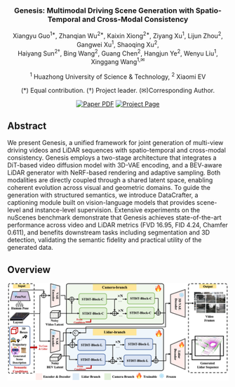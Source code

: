 

<div align="center">
<h3>Genesis: Multimodal Driving Scene Generation with Spatio-Temporal and Cross-Modal Consistency</h3>

Xiangyu Guo<sup>1\*</sup>, Zhanqian Wu<sup>2\*</sup>, Kaixin Xiong<sup>2\*</sup>, Ziyang Xu<sup>1</sup>, Lijun Zhou<sup>2</sup>, Gangwei Xu<sup>1</sup>, Shaoqing Xu<sup>2</sup>, <br> Haiyang Sun<sup>2†</sup>,  Bing Wang<sup>2</sup>, Guang Chen<sup>2</sup>, Hangjun Ye<sup>2</sup>, Wenyu Liu<sup>1</sup>, Xinggang Wang<sup>1,✉</sup>

<sup>1</sup>  Huazhong University of Science & Technology, <sup>2</sup>  Xiaomi EV 

(\*) Equal contribution. (†) Project leader. (✉)Corresponding Author.

<a href=""><img src='https://img.shields.io/badge/arXiv-Genesis-red' alt='Paper PDF'></a>
<a href="https://xiaomi-research.github.io/genesis/"><img src='https://img.shields.io/badge/Project_Page-Genesis-green' alt='Project Page'></a>
</div>


<!-- ## Introduction -->
## Abstract
We present Genesis, a unified framework for joint generation of multi-view driving videos and LiDAR sequences with spatio-temporal and cross-modal consistency. Genesis employs a two-stage architecture that integrates a DiT-based video diffusion model with 3D-VAE encoding, and a BEV-aware LiDAR generator with NeRF-based rendering and adaptive sampling. Both modalities are directly coupled through a shared latent space, enabling coherent evolution across visual and geometric domains. To guide the generation with structured semantics, we introduce DataCrafter, a captioning module built on vision-language models that provides scene-level and instance-level supervision. Extensive experiments on the nuScenes benchmark demonstrate that Genesis achieves state-of-the-art performance across video and LiDAR metrics (FVD 16.95, FID 4.24, Chamfer 0.611), and benefits downstream tasks including segmentation and 3D detection, validating the semantic fidelity and practical utility of the generated data.

## Overview
<div align="center">
<img src="assets/images/framework.png" width="1000">
</div>

<!-- ## News

